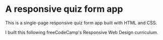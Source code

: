 # A responsive quiz form app

This is a single-page responsive quiz form app built with HTML and CSS.

I built this following freeCodeCamp's Responsive Web Design curriculum.
